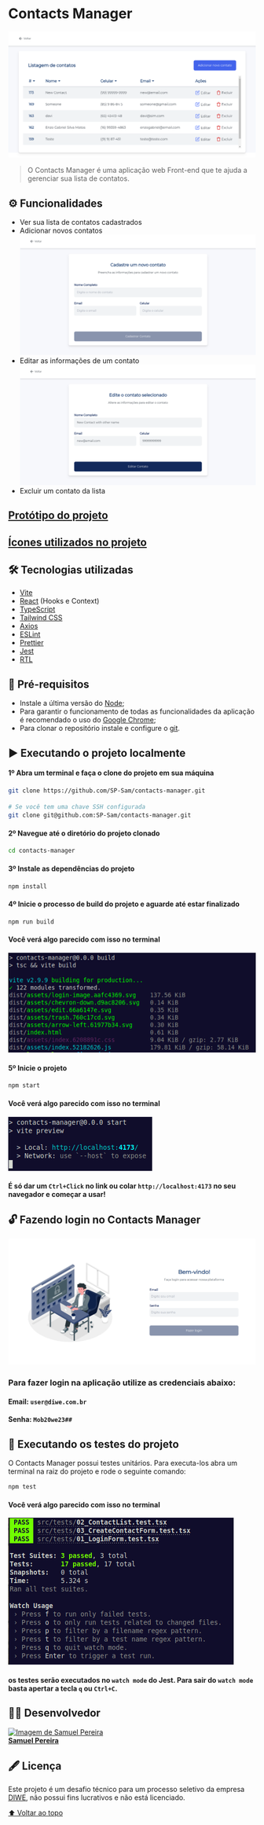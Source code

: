 # Contacts Manager
<img src="./src/assets/contacts-page.png" alt="Home page">

> O Contacts Manager é uma aplicação web Front-end que te ajuda a gerenciar sua lista de contatos.

## ⚙️ Funcionalidades
* Ver sua lista de contatos cadastrados
* Adicionar novos contatos
  <img src="./src/assets/create-contacts-page.png" alt="Home page">
* Editar as informações de um contato
  <img src="./src/assets/edit-contact-page.png" alt="Home page">
* Excluir um contato da lista

## [Protótipo do projeto](https://www.figma.com/file/MlDF7BP1BgodRv0BO4EQ4C/Desafio?node-id=2%3A2)
## [Ícones utilizados no projeto](https://feathericons.com/)
## 🛠️ Tecnologias utilizadas
* [Vite](https://vitejs.dev/)
* [React](https://pt-br.reactjs.org/) (Hooks e Context)
* [TypeScript](https://www.typescriptlang.org/)
* [Tailwind CSS](https://tailwindcss.com/)
* [Axios](https://axios-http.com/ptbr/docs/intro)
* [ESLint](https://eslint.org/)
* [Prettier](https://prettier.io/)
* [Jest](https://jestjs.io/pt-BR/)
* [RTL](https://testing-library.com/)

## 🌱 Pré-requisitos
* Instale a última versão do [Node](https://nodejs.org/en/);
* Para garantir o funcionamento de todas as funcionalidades da aplicação é recomendado o uso do [Google Chrome](https://www.google.com/intl/pt-BR/chrome/);
* Para clonar o repositório instale e configure o [git](https://git-scm.com/).

## ▶️ Executando o projeto localmente
#### 1º Abra um terminal e faça o clone do projeto em sua máquina
```bash
git clone https://github.com/SP-Sam/contacts-manager.git

# Se você tem uma chave SSH configurada
git clone git@github.com:SP-Sam/contacts-manager.git
```
#### 2º Navegue até o diretório do projeto clonado
```bash
cd contacts-manager
```

#### 3º Instale as dependências do projeto
```bash
npm install
```
#### 4º Inicie o processo de build do projeto e aguarde até estar finalizado
```bash
npm run build
```
#### Você verá algo parecido com isso no terminal
<img src="./src/assets/build-demo.png" alt="Home page">

#### 5º Inicie o projeto
```bash
npm start
```
#### Você verá algo parecido com isso no terminal
<img src="./src/assets/start-demo.png" alt="Home page">

#### É só dar um `Ctrl+Click` no link ou colar `http://localhost:4173` no seu navegador e começar a usar!

## 🔓 Fazendo login no Contacts Manager
<img src="./src/assets/login-page.png" alt="Home page">

### Para fazer login na aplicação utilize as credenciais abaixo:
#### Email: `user@diwe.com.br`
#### Senha: `Mob20we23##`

## 🧪 Executando os testes do projeto
O Contacts Manager possui testes unitários. Para executa-los abra um terminal na raiz do projeto e rode o seguinte comando:
```bash
npm test
```
#### Você verá algo parecido com isso no terminal
<img src="./src/assets/tests-demo.png" alt="">

#### os testes serão executados no `watch mode` do Jest. Para sair do `watch mode` basta apertar a tecla `q` ou `Ctrl+C`.

## 👨‍💻 Desenvolvedor
<a href="https://www.linkedin.com/in/spsam/">
  <img src="https://avatars.githubusercontent.com/u/72403810?v=4" width="100px" alt="Imagem de Samuel Pereira">
  <br>
  <b>Samuel Pereira</b>
</a>

## 🖋️ Licença
Este projeto é um desafio técnico para um processo seletivo da empresa [DIWE](https://diwe.com.br/), não possui fins lucrativos e não está licenciado.

[⬆️ Voltar ao topo](#contacts-manager)
<br>
